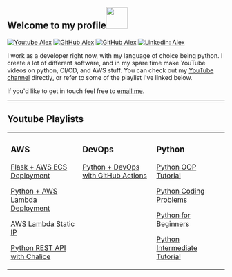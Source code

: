 <h2> Welcome to my profile<img src="https://media.giphy.com/media/UQnRw2GW4xGwu519XE/giphy.gif" width="50"></h2>

[![Youtube Alex](https://img.shields.io/youtube/channel/subscribers/UCTebDgj-GzOh3zo9Xf1vO4A?style=social)](https://www.youtube.com/channel/UCTebDgj-GzOh3zo9Xf1vO4A/)
[![GitHub Alex](https://img.shields.io/github/followers/alexanderdamiani?label=follow&style=social)](https://github.com/alexanderdamiani?tab=followers)
[![GitHub Alex](https://img.shields.io/github/stars/alexanderdamiani?style=social)](https://github.com/alexanderdamiani)
[![Linkedin: Alex](https://img.shields.io/badge/-Alex-blue?style=flat-square&logo=Linkedin&logoColor=white&link=https://www.linkedin.com/in/alex-d-cfa-5070b868/)](https://www.linkedin.com/in/alex-d-cfa-5070b868/)

I work as a developer right now, with my language of choice being python. I create a lot of different software, and in my spare time make YouTube videos on python, CI/CD, and AWS stuff. You can check out my [YouTube channel](https://www.youtube.com/channel/UCTebDgj-GzOh3zo9Xf1vO4A) directly, or refer to some of the playlist I've linked below.

If you'd like to get in touch feel free to [email me](mailto:alexander.damiani15@gmail.com).

---

## Youtube Playlists

<table>
<tr><td valign="top" width="33%">

### AWS

[Flask + AWS ECS Deployment](https://www.youtube.com/watch?v=kqa_cchAMLY&list=PL0dOL8Z7pG3IWsvseNd-JoFTHL16P_iTC&index=1)

[Python + AWS Lambda Deployment](https://www.youtube.com/watch?v=ECtqPy_e1Qw&list=PL0dOL8Z7pG3L4hi2SLJqojxshXNtsJQ_r)

[AWS Lambda Static IP](https://www.youtube.com/watch?v=m4diiuHP-vM&list=PL0dOL8Z7pG3KSWxlDYibg0OyMb60BIHgr)

[Python REST API with Chalice](https://youtube.com/playlist?list=PL0dOL8Z7pG3K5qfAmu_yHyB_eM6dUCtIj)
</td><td valign="top" width="34%">
  
### DevOps
[Python + DevOps with GitHub Actions](https://www.youtube.com/watch?v=oi94qEvi9Qo&list=PL0dOL8Z7pG3J6t1pqRQiNarBGY-ZnIJcq)
</td><td valign="top" width="34%">

### Python
[Python OOP Tutorial](https://www.youtube.com/watch?v=TGGwPm7Goxg&list=PL0dOL8Z7pG3K_hc_pa74_-vniZiJp6kAd)

[Python Coding Problems](https://www.youtube.com/watch?v=eWq7lx9oOdM&list=PL0dOL8Z7pG3IJTzMwf7Zs0CChzbU_Mm9f)

[Python for Beginners](https://www.youtube.com/watch?v=F65LSgL9gx4&list=PL0dOL8Z7pG3JSKfVxHorv42s00VHhg9ee)

[Python Intermediate Tutorial](https://www.youtube.com/watch?v=TGGwPm7Goxg&list=PL0dOL8Z7pG3I9QVAyxXHClXUY8P_Qddv9)
</td></tr></table>
</div>
